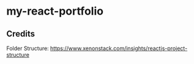 # my-react-portfolio

## Credits
Folder Structure: https://www.xenonstack.com/insights/reactjs-project-structure